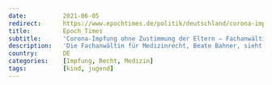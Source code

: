 ```yaml
---
date:          2021-06-05
redirect:      https://www.epochtimes.de/politik/deutschland/corona-impfung-ohne-zustimmung-der-eltern-fachanwaeltin-warnt-ein-hochrisikospiel-fuer-den-arzt-a3528442.html
title:         Epoch Times
subtitle:      'Corona-Impfung ohne Zustimmung der Eltern – Fachanwältin warnt: „Ein Hochrisikospiel für den Arzt“'
description:   'Die Fachanwältin für Medizinrecht, Beate Bahner, sieht den Umstand, dass sich Kinder und Jugendliche nun gegen den Willen ihrer Eltern gegen das Coronavirus impfen lassen können, kritisch. Ärzten rät sie zur Vorsicht.'
country:       DE
categories:    [Impfung, Recht, Medizin]
tags:          [kind, jugend]
---
```

